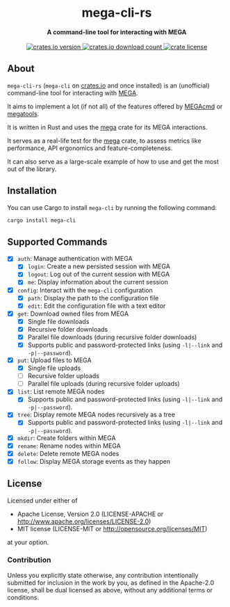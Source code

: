 <div align=center><h1>mega-cli-rs</h1></div>
<div align=center><strong>A command-line tool for interacting with MEGA</strong></div>

<br />

<div align="center">
  <!-- crate version -->
  <a href="https://crates.io/crates/mega-cli">
    <img src="https://img.shields.io/crates/v/mega-cli" alt="crates.io version" />
  </a>
  <!-- crate downloads -->
  <a href="https://crates.io/crates/mega-cli">
    <img src="https://img.shields.io/crates/d/mega-cli" alt="crates.io download count" />
  </a>
  <!-- crate license -->
  <a href="https://github.com/Hirevo/mega-rs#license">
    <img src="https://img.shields.io/crates/l/mega-cli" alt="crate license" />
  </a>
</div>

About
-----

`mega-cli-rs` (`mega-cli` on [crates.io] and once installed) is an (unofficial) command-line tool for interacting with [MEGA].  

It aims to implement a lot (if not all) of the features offered by [MEGAcmd] or [megatools].  

[crates.io]: https://crates.io/crates/mega-cli
[MEGA]: https://mega.nz
[MEGAcmd]: https://github.com/meganz/MEGAcmd
[megatools]: https://megatools.megous.com

It is written in Rust and uses the [mega] crate for its MEGA interactions.  

It serves as a real-life test for the [mega] crate, to assess metrics like performance, API ergonomics and feature-completeness.  

It can also serve as a large-scale example of how to use and get the most out of the library.

[mega]: https://github.com/Hirevo/mega-rs

Installation
------------

You can use Cargo to install `mega-cli` by running the following command:

```bash
cargo install mega-cli
```

Supported Commands
------------------

- [x] `auth`: Manage authentication with MEGA
  - [x] `login`: Create a new persisted session with MEGA
  - [x] `logout`: Log out of the current session with MEGA
  - [x] `me`: Display information about the current session
- [x] `config`: Interact with the `mega-cli` configuration
  - [x] `path`: Display the path to the configuration file
  - [x] `edit`: Edit the configuration file with a text editor
- [x] `get`: Download owned files from MEGA
    - [x] Single file downloads
    - [x] Recursive folder downloads
    - [x] Parallel file downloads (during recursive folder downloads)
    - [x] Supports public and password-protected links (using `-l|--link` and `-p|--password`).
- [x] `put`: Upload files to MEGA
    - [x] Single file uploads
    - [ ] Recursive folder uploads
    - [ ] Parallel file uploads (during recursive folder uploads)
- [x] `list`: List remote MEGA nodes
  - [x] Supports public and password-protected links (using `-l|--link` and `-p|--password`).
- [x] `tree`: Display remote MEGA nodes recursively as a tree
  - [x] Supports public and password-protected links (using `-l|--link` and `-p|--password`).
- [x] `mkdir`: Create folders within MEGA
- [x] `rename`: Rename nodes within MEGA
- [x] `delete`: Delete remote MEGA nodes
- [x] `follow`: Display MEGA storage events as they happen

License
-------

Licensed under either of

- Apache License, Version 2.0 (LICENSE-APACHE or <http://www.apache.org/licenses/LICENSE-2.0>)
- MIT license (LICENSE-MIT or <http://opensource.org/licenses/MIT>)

at your option.

### Contribution

Unless you explicitly state otherwise, any contribution intentionally submitted for inclusion in the work by you, as defined in the Apache-2.0 license, shall be dual licensed as above, without any additional terms or conditions.
